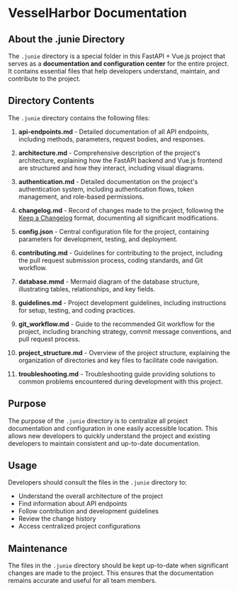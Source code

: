 # VesselHarbor Documentation

## About the .junie Directory

The `.junie` directory is a special folder in this FastAPI + Vue.js project that serves as a **documentation and configuration center** for the entire project. It contains essential files that help developers understand, maintain, and contribute to the project.

## Directory Contents

The `.junie` directory contains the following files:

1. **api-endpoints.md** - Detailed documentation of all API endpoints, including methods, parameters, request bodies, and responses.

2. **architecture.md** - Comprehensive description of the project's architecture, explaining how the FastAPI backend and Vue.js frontend are structured and how they interact, including visual diagrams.

3. **authentication.md** - Detailed documentation on the project's authentication system, including authentication flows, token management, and role-based permissions.

4. **changelog.md** - Record of changes made to the project, following the [Keep a Changelog](https://keepachangelog.com/) format, documenting all significant modifications.

5. **config.json** - Central configuration file for the project, containing parameters for development, testing, and deployment.

6. **contributing.md** - Guidelines for contributing to the project, including the pull request submission process, coding standards, and Git workflow.

7. **database.mmd** - Mermaid diagram of the database structure, illustrating tables, relationships, and key fields.

8. **guidelines.md** - Project development guidelines, including instructions for setup, testing, and coding practices.

9. **git_workflow.md** - Guide to the recommended Git workflow for the project, including branching strategy, commit message conventions, and pull request process.

10. **project_structure.md** - Overview of the project structure, explaining the organization of directories and key files to facilitate code navigation.

11. **troubleshooting.md** - Troubleshooting guide providing solutions to common problems encountered during development with this project.

## Purpose

The purpose of the `.junie` directory is to centralize all project documentation and configuration in one easily accessible location. This allows new developers to quickly understand the project and existing developers to maintain consistent and up-to-date documentation.

## Usage

Developers should consult the files in the `.junie` directory to:

- Understand the overall architecture of the project
- Find information about API endpoints
- Follow contribution and development guidelines
- Review the change history
- Access centralized project configurations

## Maintenance

The files in the `.junie` directory should be kept up-to-date when significant changes are made to the project. This ensures that the documentation remains accurate and useful for all team members.
